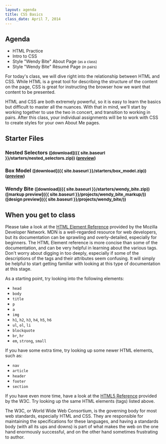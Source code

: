 ```yaml
---
layout: agenda
title: CSS Basics
class_date: April 7, 2014
---
```


Agenda
------

* HTML Practice
* Intro to CSS
* Style "Wendy Bite" About Page <small>(as a class)</small>
* Style "Wendy Bite" Résumé Page <small>(in pairs)</small>

For today's class, we will dive right into the relationship between HTML and CSS. While HTML is a great tool for describing the structure of the content on the page, CSS is great for instructing the browser how we want that content to be presented.

HTML and CSS are both extremely powerful, so it is easy to learn the basics but difficult to master all the nuances. With that in mind, we'll start by working together to use the two in concert, and transition to working in pairs. After this class, your individual assignments will be to work with CSS to create styles for your own About Me pages.


Starter Files
-------------

### Nested Selectors <small>([download]({{ site.baseurl }}/starters/nested_selectors.zip)) ([preview](http://codepen.io/nevan/details/gHDoc))</small>

### Box Model <small>([download]({{ site.baseurl }}/starters/box_model.zip)) ([preview](http://codepen.io/nevan/details/fJdxG/))</small>

### Wendy Bite <small>([download]({{ site.baseurl }}/starters/wendy_bite.zip)) ([markup preview]({{ site.baseurl }}/projects/wendy_bite_markup/)) ([design preview]({{ site.baseurl }}/projects/wendy_bite/))</small>


When you get to class
---------------------

Please take a look at the [HTML Element Reference](https://developer.mozilla.org/en-US/docs/Web/HTML/Element) provided by the Mozilla Developer Network. MDN is a well-regarded resource for web developers, but its documentation can be sprawling and overly-detailed, especially for beginners. The HTML Element reference is more concise than some of the documentation, and can be very helpful in learning about the various tags. Don't worry about digging in too deeply, especially if some of the descriptions of the tags and their attributes seem confusing. It will simply be helpful to start getting familiar with looking at this type of documentation at this stage.

As a starting point, try looking into the following elements:

* `head`
* `body`
* `title`
* `p`
* `a`
* `img`
* `h1`, `h2`, `h3`, `h4`, `h5`, `h6`
* `ul`, `ol`, `li`
* `blockquote`
* `br`, `hr`
* `em`, `strong`, `small`

If you have some extra time, try looking up some newer HTML elements, such as:

* `nav`
* `article`
* `header`
* `footer`
* `section`

If you have even more time, have a look at the [HTML5 Reference](http://dev.w3.org/html5/html-author/) provided by the W3C. Try looking up the same HTML elements (tags) listed above.

The W3C, or World Wide Web Consortium, is the governing body for most web standards, especially HTML and CSS. They are responsible for maintaining the specifications for these languages, and having a standards body (with all its ups and downs) is part of what makes the web on the one hand enormously successful, and on the other hand sometimes frustrating to author.